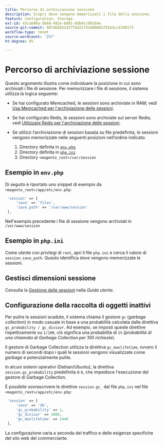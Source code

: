 ```yaml
---
title: Percorso di archiviazione sessione
description: Scopri dove vengono memorizzati i file della sessione.
feature: Configuration, Storage
exl-id: 43cab98a-5b68-492e-b891-8db4cc99184e
source-git-commit: 987d65b52437fbd21f41600bb5741b3cc43d01f3
workflow-type: tm+mt
source-wordcount: '257'
ht-degree: 0%

---
```


# Percorso di archiviazione sessione

Questo argomento illustra come individuare la posizione in cui sono archiviati i file di sessione. Per memorizzare i file di sessione, il sistema utilizza la logica seguente:

- Se hai configurato Memcached, le sessioni sono archiviate in RAM; vedi [Usa Memcached per l&#39;archiviazione delle sessioni](memcached.md).
- Se hai configurato Redis, le sessioni sono archiviate sul server Redis; vedi [Utilizzare Redis per l&#39;archiviazione delle sessioni](../cache/redis-session.md).
- Se utilizzi l’archiviazione di sessioni basata su file predefinita, le sessioni vengono memorizzate nelle seguenti posizioni nell’ordine indicato:

   1. Directory definita in [`env.php`](#example-in-envphp)
   1. Directory definita in [`php.ini`](#example-in-phpini)
   1. Directory `<magento_root>/var/session`

## Esempio in `env.php`

Di seguito è riportato uno snippet di esempio da `<magento_root>/app/etc/env.php`:

```php
 'session' => [
     'save' => 'files',
     'save_path' => '/var/www/session'
 ],
```

Nell&#39;esempio precedente i file di sessione vengono archiviati in `/var/www/session`

## Esempio in `php.ini`

Come utente con privilegi di `root`, apri il file `php.ini` e cerca il valore di `session.save_path`. Questo identifica dove vengono memorizzate le sessioni.

## Gestisci dimensioni sessione

Consulta la [Gestione delle sessioni](https://experienceleague.adobe.com/en/docs/commerce-admin/systems/security/security-session-management) nella _Guida utente_.

## Configurazione della raccolta di oggetti inattivi

Per pulire le sessioni scadute, il sistema chiama il gestore `gc` (_garbage collection_) in modo casuale in base a una probabilità calcolata dalla direttiva `gc_probability / gc_divisor`. Ad esempio, se imposti queste direttive rispettivamente su `1/100`, ciò significa una probabilità di `1%` (_probabilità di una chiamata di Garbage Collection per 100 richieste_).

Il gestore di Garbage Collection utilizza la direttiva `gc_maxlifetime`, ovvero il numero di secondi dopo i quali le sessioni vengono visualizzate come _garbage_ e potenzialmente pulite.

In alcuni sistemi operativi (Debian/Ubuntu), la direttiva `session.gc_probability` predefinita è `0`, che impedisce l&#39;esecuzione del gestore di Garbage Collection.

È possibile sovrascrivere le direttive `session.gc_` dal file `php.ini` nel file `<magento_root>/app/etc/env.php`:

```php
 'session' => [
     'save' => 'db',
     'gc_probability' => 1,
     'gc_divisor' => 1000,
     'gc_maxlifetime' => 1440
 ],
```

La configurazione varia a seconda del traffico e delle esigenze specifiche del sito web del commerciante.
